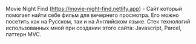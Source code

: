 Movie Night Find (https://movie-night-find.netlify.app) - Сайт который помогает найти себе фильм для вечернего просмотра. Его можно посетить как на Русском, так и на Английском языке.
Стек технологий использованных мной при создании этого сайта: Javascript, Parcel, паттерн MVC.
